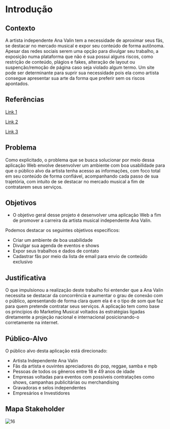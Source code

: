 # Introdução

## Contexto

A artista independente Ana Valin tem a necessidade de aproximar seus fãs, se destacar no mercado musical e expor seu conteúdo de forma autônoma. Apesar das redes sociais serem uma opção para divulgar seu trabalho, a exposição numa plataforma que não é sua possui alguns riscos, como restrição de conteúdo, plágios e fakes, alteração de layout ou suspenção/remoção de página caso seja violado algum termo. Um site pode ser determinante para suprir sua necessidade pois ela como artista consegue apresentar sua arte da forma que preferir sem os riscos apontados. 

## Referências

[Link 1](https://www.footstepsmarketing.com/the-importance-of-having-a-website-as-an-artist/#:~:text=A%20Website%20Creates%20a%20Sense%20of%20Professionalism&text=A%20website%20is%20a%20great,of%20professionalism%20regarding%20your%20art.)

[Link 2](https://www.artbusiness.com/artist-websites-how-to-increase-traffic-keep-visitors-on-site.html)

[Link 3](https://www.studentartguide.com/articles/how-to-make-an-artist-website)

## Problema

Como explicitado, o problema que se busca solucionar por meio dessa aplicação Web envolve desenvolver um ambiente com boa usabilidade para que o público alvo da artista tenha acesso as informações, com foco total em seu conteúdo de forma confiável, acompanhando cada passo de sua trajetória, com intuito de se destacar no mercado musical a fim de contratarem seus serviços.

## Objetivos

- O objetivo geral desse projeto é desenvolver uma aplicação Web a fim de promover a carreira da artista musical independente Ana Valin.

Podemos destacar os seguintes objetivos específicos: 

- Criar um ambiente de boa usabilidade
- Divulgar sua agenda de eventos e shows
- Expor seus trabalhos e dados de contato
- Cadastrar fãs por meio da lista de email para envio de conteúdo exclusivo


## Justificativa

O que impulsionou a realização deste trabalho foi entender que a Ana Valin necessita se destacar da concorrência e aumentar o grau de conexão com o público, apresentando de forma clara quem ela é e o tipo de som que faz para quem pretende contratar seus serviços.
A aplicação tem como base os princípios do Marketing Musical voltados às estratégias ligadas diretamente a projeção nacional e internacional posicionando-o corretamente na internet.


## Público-Alvo

O público alvo desta aplicação está direcionado:

- Artista Independente Ana Valin
- Fãs da artista e ouvintes apreciadores do pop, reggae, samba e mpb
-  Pessoas de todos os gêneros entre 18 e 49 anos de idade
- Empresas voltadas para eventos com possíveis contratações como shows, campanhas publicitárias ou merchandising
- Gravadoras e selos independentes
- Empresários e Investidores


## Mapa Stakeholder
![16](https://user-images.githubusercontent.com/85028708/144727714-d1b2318c-09d5-4bf5-b975-796360979c12.png)


